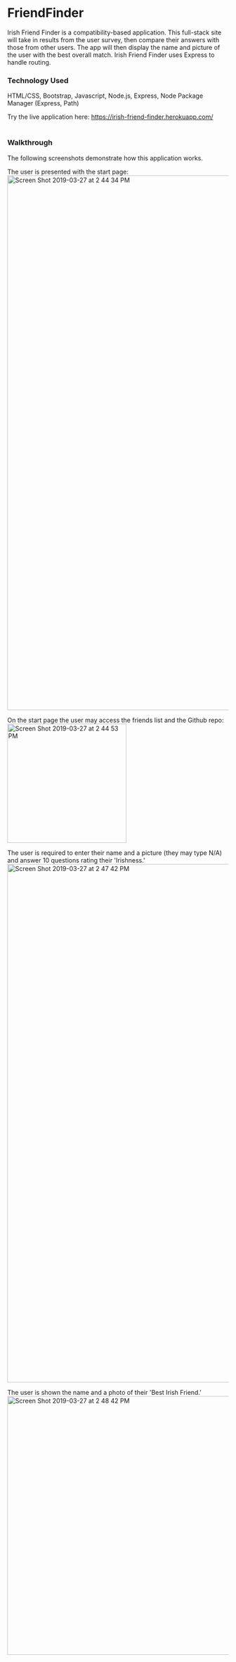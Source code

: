 # FriendFinder

Irish Friend Finder is a compatibility-based application.  This full-stack site will take in results from the user survey, then compare their answers with those from other users. The app will then display the name and picture of the user with the best overall match.  Irish Friend Finder uses Express to handle routing. 

### **Technology Used**

HTML/CSS,
Bootstrap,
Javascript,
Node.js,
Express,
Node Package Manager (Express, Path)


Try the live application here: https://irish-friend-finder.herokuapp.com/
<br />
<br />

### **Walkthrough**
The following screenshots demonstrate how this application works.
<br />

The user is presented with the start page:
<img width="1217" alt="Screen Shot 2019-03-27 at 2 44 34 PM" src="https://user-images.githubusercontent.com/17474969/55103777-81402e80-509f-11e9-9e22-536324159ae0.png">
<br />

On the start page the user may access the friends list and the Github repo:
<br />
<img width="271" alt="Screen Shot 2019-03-27 at 2 44 53 PM" src="https://user-images.githubusercontent.com/17474969/55103781-8309f200-509f-11e9-804e-9f773d7f9ae4.png">
<br />

The user is required to enter their name and a picture (they may type N/A) and answer 10 questions rating their 'Irishness.'
<img width="1180" alt="Screen Shot 2019-03-27 at 2 47 42 PM" src="https://user-images.githubusercontent.com/17474969/55103805-96b55880-509f-11e9-99e8-3ef20f5227af.png">
<br />

The user is shown the name and a photo of their 'Best Irish Friend.'
<img width="589" alt="Screen Shot 2019-03-27 at 2 48 42 PM" src="https://user-images.githubusercontent.com/17474969/55103814-9ae17600-509f-11e9-9e2a-56d215210b57.png">
